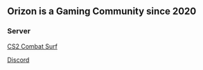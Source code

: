 ## Orizon is a Gaming Community since 2020
### Server
[CS2 Combat Surf](steam://connect/IP_136.243.175.163:27015)

[Discord](https://discord.gg/jsXzXeJAkb)
